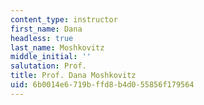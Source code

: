 ```yaml
---
content_type: instructor
first_name: Dana
headless: true
last_name: Moshkovitz
middle_initial: ''
salutation: Prof.
title: Prof. Dana Moshkovitz
uid: 6b0014e6-719b-ffd8-b4d0-55856f179564
---
```

